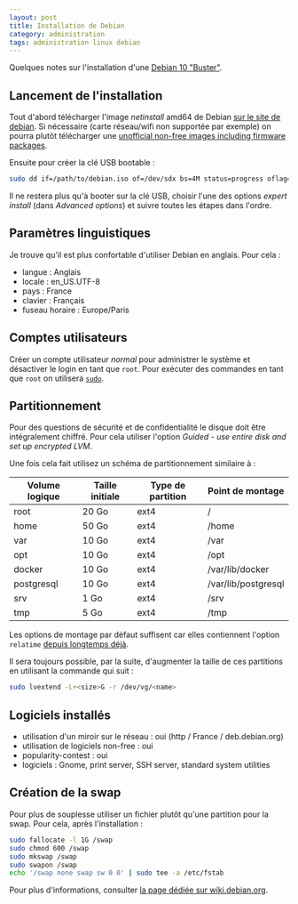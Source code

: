 ```yaml
---
layout: post
title: Installation de Debian
category: administration
tags: administration linux debian
---
```


Quelques notes sur l'installation d'une [Debian 10 "Buster"](https://www.debian.org/News/2019/20190706).

## Lancement de l'installation
Tout d'abord télécharger l'image _netinstall_ amd64 de Debian [sur le site de debian](https://www.debian.org/distrib/netinst).
Si nécessaire (carte réseau/wifi non supportée par exemple) on pourra plutôt télécharger une
[unofficial non-free images including firmware packages](https://cdimage.debian.org/cdimage/unofficial/non-free/cd-including-firmware/).

Ensuite pour créer la clé USB bootable :
```bash
sudo dd if=/path/to/debian.iso of=/dev/sdx bs=4M status=progress oflag=sync
```

Il ne restera plus qu'à booter sur la clé USB, choisir l'une des options _expert install_ (dans
_Advanced options_) et suivre toutes les étapes dans l'ordre.


## Paramètres linguistiques
Je trouve qu'il est plus confortable d'utiliser Debian en anglais. Pour cela :
* langue : Anglais
* locale : en_US.UTF-8
* pays : France
* clavier : Français
* fuseau horaire : Europe/Paris


## Comptes utilisateurs
Créer un compte utilisateur _normal_ pour administrer le système et désactiver le login en tant que
`root`. Pour exécuter des commandes en tant que `root` on utilisera [`sudo`](https://wikipedia.org/wiki/Sudo). 


## Partitionnement
Pour des questions de sécurité et de confidentialité le disque doit être intégralement chiffré.
Pour cela utiliser l'option _Guided - use entire disk and set up encrypted LVM_.

Une fois cela fait utilisez un schéma de partitionnement similaire à :

| Volume logique | Taille initiale | Type de partition | Point de montage    |
|----------------|-----------------|-------------------|---------------------|
| root           | 20 Go           | ext4              | /                   |
| home           | 50 Go           | ext4              | /home               |
| var            | 10 Go           | ext4              | /var                |
| opt            | 10 Go           | ext4              | /opt                |
| docker         | 10 Go           | ext4              | /var/lib/docker     |
| postgresql     | 10 Go           | ext4              | /var/lib/postgresql |
| srv            | 1 Go            | ext4              | /srv                |
| tmp            | 5 Go            | ext4              | /tmp                |

Les options de montage par défaut suffisent car elles contiennent l'option `relatime` [depuis
longtemps déjà](https://unix.stackexchange.com/questions/17844/when-was-relatime-made-the-default).

Il sera toujours possible, par la suite, d'augmenter la taille de ces partitions en utilisant la
commande qui suit :
```bash
sudo lvextend -L+<size>G -r /dev/vg/<name>
```


## Logiciels installés
* utilisation d'un miroir sur le réseau : oui (http / France / deb.debian.org)
* utilisation de logiciels non-free : oui
* popularity-contest : oui
* logiciels : Gnome, print server, SSH server, standard system utilities


## Création de la swap
Pour plus de souplesse utiliser un fichier plutôt qu'une partition pour la swap. Pour cela, après
l'installation :
```bash
sudo fallocate -l 1G /swap
sudo chmod 600 /swap
sudo mkswap /swap
sudo swapon /swap
echo '/swap none swap sw 0 0' | sudo tee -a /etc/fstab
```

Pour plus d'informations, consulter [la page dédiée sur wiki.debian.org](https://wiki.debian.org/Swap).

